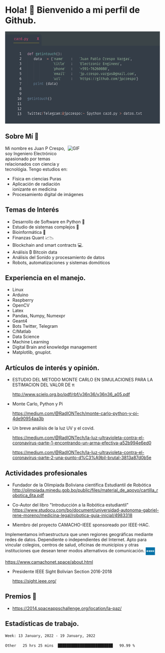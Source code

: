 
# Hola! 👋 Bienvenido a mi perfil de Github.

<img align="center" alt="GIF" src="./images/card.png" width="600" height="300" />



## Sobre Mí 📖

<img align="right" alt="GIF" src="./images/jpy.gif" width="300" height="150" />

Mi nombre es Juan P Crespo, soy Ingeniero Electrónico apasionado por temas relacionados con ciencia y tecnológia. Tengo estudios en:

- Física en ciencias Puras
- Aplicación de radiación ionizante en medicina
- Procesamiento digital de imágenes


## Temas de Interés

- Desarrollo de Software en Python 🐍
- Estudio de sistemas complejos 🦋
- Bioinformática 🧬
- Finanzas Quant 📈📉
- Blockchain and smart contracts 💻.
- Análisis ₿ Bitcoin data
- Análisis del Sonido y procesamiento de datos
- Robots, automatizaciones y sistemas domóticos

## Experiencia en el manejo.

- Linux
- Arduino
- Raspberry
- OpenCV
- Latex
- Pandas, Numpy, Numexpr
- Geant4 
- Bots Twitter, Telegram
- C/Matlab
- Data Science
- Machine Learning
- Digital Brain and knowledge management 
- Matplotlib, gnuplot. 

## Artículos de interés y opinión.

- ESTUDIO DEL METODO MONTE CARLO EN SIMULACIONES PARA LA ESTIMACION DEL VALOR DE π
    
     http://www.scielo.org.bo/pdf/rbf/v36n36/v36n36_a05.pdf

-  Monte Carlo, Python y Pi

   https://medium.com/@RadIONTech/monte-carlo-python-y-pi-4de90954aa3b

- Un breve análisis de la luz UV y el covid.

    https://medium.com/@RadIONTech/la-luz-ultravioleta-contra-el-coronavirus-parte-1-encontrando-un-arma-efectiva-a52b994e6ed0

    https://medium.com/@RadIONTech/la-luz-ultravioleta-contra-el-coronavirus-parte-2-una-punto-d%C3%A9bil-brutal-3813a87d0b5e




## Actividades profesionales

- Fundador de la Olimpiada Boliviana científica Estudiantil de Robótica
http://olimpiada.minedu.gob.bo/public/files/material_de_apoyo/cartilla_robotica_6ta.pdf

- Co-Autor del libro "Introducción a la Robótica estudiantil"
https://www.studocu.com/bo/document/universidad-autonoma-gabriel-rene-moreno/medicina-legal/robotica-guia-inicial/4983318

- Miembro del proyecto CAMACHO-IEEE sponsoreado por IEEE-HAC.

Implementamos infraestructura que unen regiones geográficas mediante redes de datos. Dependiente o independientes del Internet. Apto para vincular colegios, centros de salud, oficinas de municipios y otras instituciones que desean tener modos alternativos de comunicación.
 <img align="center" alt="jpg" src="./images/ieee.jpg" width="30" height="25" />
 
  https://www.camachonet.space/about.html


- Presidente IEEE Sight Bolivian Section 2016-2018

  https://sight.ieee.org/


## Premios 🏅

- https://2014.spaceappschallenge.org/location/la-paz/



## Estadísticas de trabajo.

<!--START_SECTION:waka-->
```text
Week: 13 January, 2022 - 19 January, 2022

Other   25 hrs 25 mins  █████████████████████████   99.99 % 
```
<!--END_SECTION:waka-->
